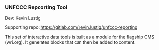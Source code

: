### UNFCCC Repoorting Tool

Dev: Kevin Lustig

Supporting repo: https://gitlab.com/kevin.lustig/unfccc-reporting

This set of interactive data tools is built as a module for the flagship CMS (wri.org). It generates blocks that can then be added to content.
